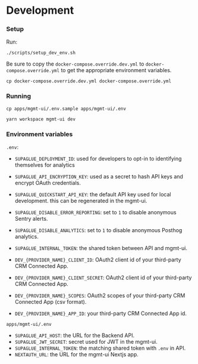 # Development

### Setup

Run:
```shell
./scripts/setup_dev_env.sh
```

Be sure to copy the `docker-compose.override.dev.yml` to `docker-compose.override.yml` to get the appropriate environment variables.

```shell
cp docker-compose.override.dev.yml docker-compose.override.yml
```

### Running

```shell
cp apps/mgmt-ui/.env.sample apps/mgmt-ui/.env

yarn workspace mgmt-ui dev
```

### Environment variables

`.env`:

- `SUPAGLUE_DEPLOYMENT_ID`: used for developers to opt-in to identifying themselves for analytics
- `SUPAGLUE_API_ENCRYPTION_KEY`: used as a secret to hash API keys and encrypt OAuth credentials.
- `SUPAGLUE_QUICKSTART_API_KEY`: the default API key used for local development. this can be regenerated in the mgmt-ui.
- `SUPAGLUE_DISABLE_ERROR_REPORTING`: set to `1` to disable anonymous Sentry alerts.
- `SUPAGLUE_DISABLE_ANALYTICS`: set to `1` to disable anonymous Posthog analytics.
- `SUPAGLUE_INTERNAL_TOKEN`: the shared token between API and mgmt-ui.

- `DEV_{PROVIDER_NAME}_CLIENT_ID`: OAuth2 client id of your third-party CRM Connected App.
- `DEV_{PROVIDER_NAME}_CLIENT_SECRET`: OAuth2 client id of your third-party CRM Connected App.
- `DEV_{PROVIDER_NAME}_SCOPES`: OAuth2 scopes of your third-party CRM Connected App (csv format).
- `DEV_{PROVIDER_NAME}_APP_ID`: your third-party CRM Connected App id.

`apps/mgmt-ui/.env`

- `SUPAGLUE_API_HOST`: the URL for the Backend API.
- `SUPAGLUE_JWT_SECRET`: secret used for JWT in the mgmt-ui.
- `SUPAGLUE_INTERNAL_TOKEN`: the matching shared token with `.env` in API.
- `NEXTAUTH_URL`: the URL for the mgmt-ui Nextjs app.
